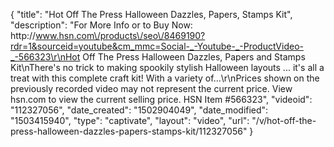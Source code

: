 {
    "title": "Hot Off The Press Halloween Dazzles, Papers, Stamps Kit",
    "description": "For More Info or to Buy Now: http:\/\/www.hsn.com\/products\/seo\/8469190?rdr=1&sourceid=youtube&cm_mmc=Social-_-Youtube-_-ProductVideo-_-566323\r\nHot Off The Press Halloween Dazzles, Papers and Stamps Kit\nThere's no trick to making spookily stylish Halloween layouts ... it's all a treat with this complete craft kit! With a variety of...\r\nPrices shown on the previously recorded video may not represent the current price.  View hsn.com to view the current selling price. HSN Item #566323",
    "videoid": "112327056",
    "date_created": "1502904049",
    "date_modified": "1503415940",
    "type": "captivate",
    "layout": "video",
    "url": "\/v\/hot-off-the-press-halloween-dazzles-papers-stamps-kit\/112327056"
}